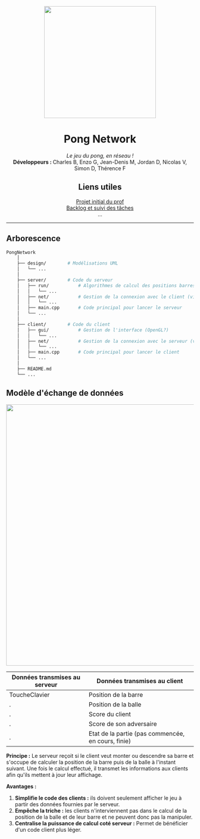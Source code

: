 <div align="center">
<img src="https://media.giphy.com/media/aTGwuEFyg6d8c/giphy.gif" width="300"/>
<h1>Pong Network</h1>
<p><i>Le jeu du pong, en réseau !</i><br/><b>Développeurs : </b>Charles B, Enzo G, Jean-Denis M, Jordan D, Nicolas V, Simon D, Thérence F</p>
<h2>Liens utiles</h2>
<a href="https://github.com/fabrice1618/pong" target="blank">Projet initial du prof</a>
<br/>
<a href="https://github.com/users/Royalphax/projects/2" target="blank">Backlog et suivi des tâches</a>
<br/>
...
<hr/>
</div>

## Arborescence

```bash
PongNetwork
    │
    ├── design/        # Modélisations UML
    │   └── ...
    │
    ├── server/        # Code du serveur
    │   ├── run/           # Algorithmes de calcul des positions barres/balles
    │   │   └── ...
    │   ├── net/           # Gestion de la connexion avec le client (via socket)
    │   │   └── ...
    │   ├── main.cpp       # Code principal pour lancer le serveur
    │   └── ...
    │
    ├── client/        # Code du client
    │   ├── gui/           # Gestion de l'interface (OpenGL?)
    │   │   └── ...
    │   ├── net/           # Gestion de la connexion avec le serveur (via socket)
    │   │   └── ...
    │   ├── main.cpp       # Code principal pour lancer le client
    │   └── ...
    │
    ├── README.md
    └── ...
```

## Modèle d'échange de données
<img src="https://i.imgur.com/Wr3AaqO.png" width="700"/>

Données transmises au serveur | Données transmises au client
------------------------------|------------------------------
ToucheClavier                 | Position de la barre
.                             | Position de la balle
.                             | Score du client
.                             | Score de son adversaire
.                             | Etat de la partie (pas commencée, en cours, finie)

**Principe :** Le serveur reçoit si le client veut monter ou descendre sa barre et s'occupe de calculer la position de la barre puis de la balle à l'instant suivant. Une fois le calcul effectué, il transmet les informations aux clients afin qu'ils mettent à jour leur affichage.

**Avantages :**
1. **Simplifie le code des clients :** ils doivent seulement afficher le jeu à partir des données fournies par le serveur.
2. **Empêche la triche :** les clients n'interviennent pas dans le calcul de la position de la balle et de leur barre et ne peuvent donc pas la manipuler.
3. **Centralise la puissance de calcul coté serveur :** Permet de bénéficier d'un code client plus léger.
